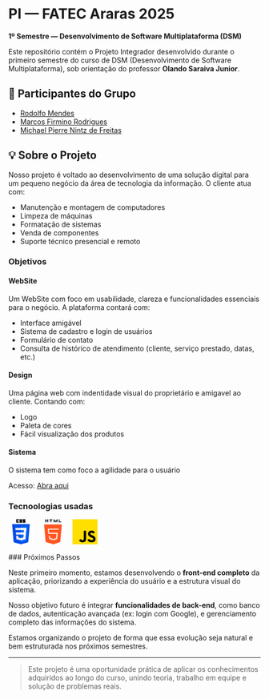 # PI — FATEC Araras 2025  
**1º Semestre — Desenvolvimento de Software Multiplataforma (DSM)**

Este repositório contém o Projeto Integrador desenvolvido durante o primeiro semestre do curso de DSM (Desenvolvimento de Software Multiplataforma), sob orientação do professor **Olando Saraiva Junior**.

## 👥 Participantes do Grupo

- [Rodolfo Mendes](https://github.com/RodolfoMendes94)
- [Marcos Firmino Rodrigues](https://github.com/marcos22-s)  
- [Michael Pierre Nintz de Freitas](https://github.com/MichaelDeFreitas)

## 💡 Sobre o Projeto

Nosso projeto é voltado ao desenvolvimento de uma solução digital para um pequeno negócio da área de tecnologia da informação. O cliente atua com:

- Manutenção e montagem de computadores
- Limpeza de máquinas
- Formatação de sistemas
- Venda de componentes
- Suporte técnico presencial e remoto

### Objetivos
#### WebSite
Um WebSite com foco em usabilidade, clareza e funcionalidades essenciais para o negócio. A plataforma contará com:

- Interface amigável
- Sistema de cadastro e login de usuários
- Formulário de contato
- Consulta de histórico de atendimento (cliente, serviço prestado, datas, etc.)

#### Design

  Uma página web com indentidade visual do proprietário e amigavel ao cliente. Contando com:

  - Logo 
  - Paleta de cores
  - Fácil visualização dos produtos

#### Sistema
O sistema tem como foco a agilidade para o usuário

Acesso: [Abra aqui](https://www.figma.com/proto/YlNR82DQRsyjfpU4IzFCWx/SISTEMA_LM_INFORM%C3%81TICA?node-id=0-1&t=xu5bgcHd9IXNTx8I-1)

### Tecnoologias usadas
<p align="left">
  <img src="/img/css-3.png" height="50" width="50" alt="Foto do estabelecimento" style="margin-right: 10px;"/>
  <img src="/img/html-5.png" height="50" width="50" alt="Foto do estabelecimento" style="margin-right: 10px;"/>
  <img src="/img/js.png" height="50" width="50" alt="Foto do estabelecimento"/>
</p>
### Próximos Passos

Neste primeiro momento, estamos desenvolvendo o **front-end completo** da aplicação, priorizando a experiência do usuário e a estrutura visual do sistema.

Nosso objetivo futuro é integrar **funcionalidades de back-end**, como banco de dados, autenticação avançada (ex: login com Google), e gerenciamento completo das informações do sistema.

Estamos organizando o projeto de forma que essa evolução seja natural e bem estruturada nos próximos semestres.

---

> Este projeto é uma oportunidade prática de aplicar os conhecimentos adquiridos ao longo do curso, unindo teoria, trabalho em equipe e solução de problemas reais.
